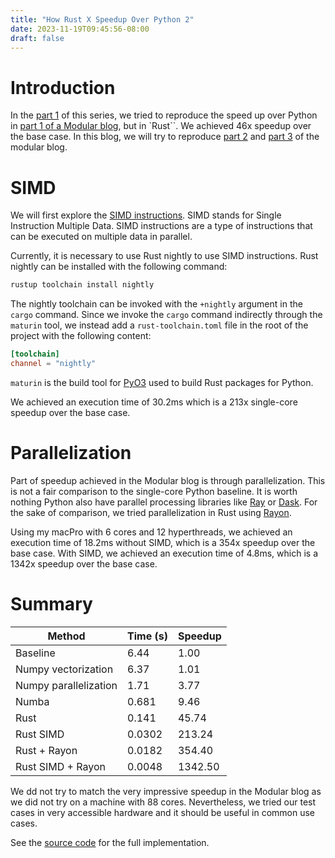 ```yaml
---
title: "How Rust X Speedup Over Python 2"
date: 2023-11-19T09:45:56-08:00
draft: false
---
```


# Introduction

In the [part 1](../how-rust-x-speedup-over-python-1) of this series, we tried to reproduce the speed up over Python
in [part 1 of a Modular blog](https://www.modular.com/blog/how-mojo-gets-a-35-000x-speedup-over-python-part-1), but in `Rust``. We achieved 46x speedup over the base case. In this blog, we will try to reproduce
[part 2](https://www.modular.com/blog/how-mojo-gets-a-35-000x-speedup-over-python-part-2) and 
[part 3](https://www.modular.com/blog/mojo-a-journey-to-68-000x-speedup-over-python-part-3) of the modular blog.

# SIMD

We will first explore the [SIMD instructions](https://en.wikipedia.org/wiki/Single_instruction,_multiple_data). SIMD stands for Single Instruction Multiple Data. SIMD instructions are a type of instructions that can be executed on multiple data in parallel. 

Currently, it is necessary to use Rust nightly to use SIMD instructions. Rust nightly can be installed with the following command:

```bash
rustup toolchain install nightly
```

The nightly toolchain can be invoked with the `+nightly` argument in the `cargo` command. Since we invoke the `cargo`
command indirectly through the `maturin` tool, we instead add a `rust-toolchain.toml` file in the root of the project with the following content:

```toml
[toolchain]
channel = "nightly"
```

`maturin` is the build tool for [PyO3](https://pyo3.rs/v0.20.0/) used to build Rust packages for Python.

We achieved an execution time of 30.2ms which is a 213x single-core speedup over the base case. 

# Parallelization

Part of speedup achieved in the Modular blog is through parallelization. This is not a fair comparison to the single-core
Python baseline. It is worth nothing Python also have parallel processing libraries like [Ray](https://www.ray.io/) or
[Dask](https://www.dask.org/). For the sake of comparison, we tried parallelization in Rust using [Rayon](https://docs.rs/rayon/latest/rayon/).

Using my macPro with 6 cores and 12 hyperthreads, we achieved an execution time of 18.2ms without SIMD, which is a 354x speedup over the base case. With SIMD, we achieved an execution time of 4.8ms, which is a 1342x speedup over the base case.

# Summary

| Method    | Time (s) | Speedup |
| -------- | ------- | ------- |
| Baseline  | 6.44   | 1.00    |
| Numpy vectorization | 6.37 | 1.01 |
| Numpy parallelization | 1.71 | 3.77 |
| Numba | 0.681 | 9.46 |
| Rust | 0.141 | 45.74 |
| Rust SIMD | 0.0302 | 213.24 |
| Rust + Rayon | 0.0182 | 354.40 |
| Rust SIMD + Rayon | 0.0048 | 1342.50 |

We dd not try to match the very impressive speedup in the Modular blog as we did not try on a machine with 88 cores. Nevertheless, we tried our test cases in very accessible hardware and it should be useful in common use cases.

See the [source code](https://github.com/aspcompiler/py-rust-mandel) for the full implementation.